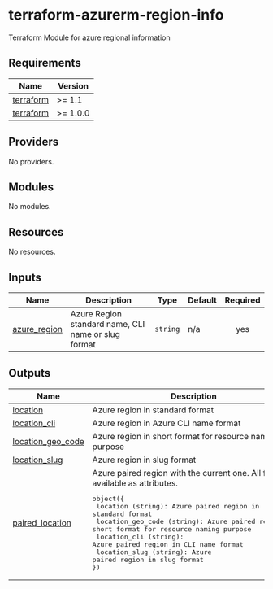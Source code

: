 # terraform-azurerm-region-info
Terraform Module for azure regional information

<!-- BEGIN_TF_DOCS -->
## Requirements

| Name | Version |
|------|---------|
| <a name="requirement_terraform"></a> [terraform](#requirement\_terraform) | >= 1.1 |
| <a name="requirement_terraform"></a> [terraform](#requirement\_terraform) | >= 1.0.0 |

## Providers

No providers.

## Modules

No modules.

## Resources

No resources.

## Inputs

| Name | Description | Type | Default | Required |
|------|-------------|------|---------|:--------:|
| <a name="input_azure_region"></a> [azure\_region](#input\_azure\_region) | Azure Region standard name, CLI name or slug format | `string` | n/a | yes |

## Outputs

| Name | Description |
|------|-------------|
| <a name="output_location"></a> [location](#output\_location) | Azure region in standard format |
| <a name="output_location_cli"></a> [location\_cli](#output\_location\_cli) | Azure region in Azure CLI name format |
| <a name="output_location_geo_code"></a> [location\_geo\_code](#output\_location\_geo\_code) | Azure region in short format for resource naming purpose |
| <a name="output_location_slug"></a> [location\_slug](#output\_location\_slug) | Azure region in slug format |
| <a name="output_paired_location"></a> [paired\_location](#output\_paired\_location) | Azure paired region with the current one. All formats available as attributes.<pre>object({<br>  location (string): Azure paired region in standard format<br>  location_geo_code (string): Azure paired region in short format for resource naming purpose<br>  location_cli (string): Azure paired region in CLI name format<br>  location_slug (string): Azure paired region in slug format<br>})</pre> |
<!-- END_TF_DOCS -->
